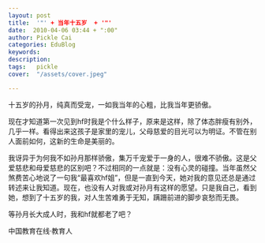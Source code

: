 ```yaml
---
layout: post  
title:  '"' + 当年十五岁  + '"'
date:  2010-04-06 03:44 + ":00" 
author: Pickle Cai  
categories: EduBlog  
keywords: 
description:   
tags:	pickle   
cover:  "/assets/cover.jpeg"  

---  
```

    
十五岁的孙月，纯真而受宠，一如我当年的心粗，比我当年更骄傲。



现在才知道第一次见到hf时我是个什么样子，原来是这样，除了体态胖瘦有别外，几乎一样。看得出来这孩子是家里的宠儿，父母慈爱的目光可以为明证。不管在别人面前如何，这新的生命是美丽的。



我讶异于为何我不如孙月那样骄傲，集万千宠爱于一身的人，很难不骄傲。这是父爱慈悲和母爱慈悲的区别吧？不过相同的一点就是：没有心灵的碰撞。当年虽然父煞费苦心地说了一句我“最喜欢hf姐”，但是一直到今天，她对我的意见还总是通过转述来让我知道。现在，也没有人对我或对孙月有这样的愿望。只是我自己，看到她，想到了十五岁的我，对人生苦难勇于无知，蹒跚前进的脚步哀愁而无畏。



等孙月长大成人时，我和hf就都老了吧？



		    
 中国教育在线·教育人

